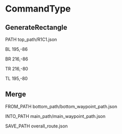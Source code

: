 
# CommandType
## GenerateRectangle
PATH top_path/R1C1.json

BL 195,-86

BR 216,-86

TR 216,-80

TL 195,-80

## Merge
FROM_PATH bottom_path/bottom_waypoint_path.json

INTO_PATH main_path/main_waypoint_path.json

SAVE_PATH overall_route.json